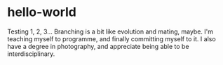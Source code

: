 # hello-world

Testing 1, 2, 3...
Branching is a bit like evolution and mating, maybe.
I'm teaching myself to programme, and finally committing myself to it.
I also have a degree in photography, and appreciate being able to be interdisciplinary.
